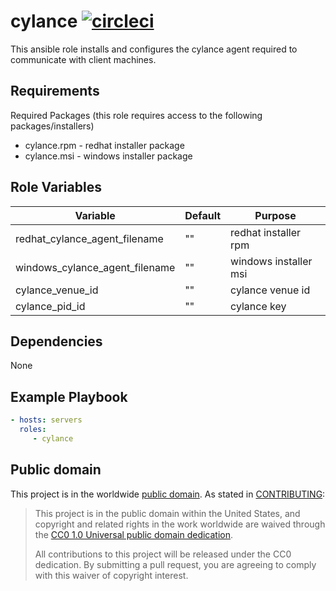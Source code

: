 cylance [![circleci](https://circleci.com/gh/GSA/ansible-cylance.svg?style=svg)](https://circleci.com/gh/GSA/ansible-cylance)
=========

This ansible role installs and configures the cylance agent required to communicate with client machines.

Requirements
------------

Required Packages (this role requires access to the following packages/installers)
- cylance.rpm - redhat installer package
- cylance.msi - windows installer package

Role Variables
--------------

| Variable | Default | Purpose |
| ------ | ------ | ------ |
| redhat_cylance_agent_filename | "" | redhat installer rpm |
| windows_cylance_agent_filename | "" | windows installer msi |
| cylance_venue_id | "" | cylance venue id |
| cylance_pid_id | "" | cylance key |

Dependencies
------------

None

Example Playbook
----------------

```yaml
- hosts: servers
  roles:
     - cylance
```

Public domain
-------------

This project is in the worldwide [public domain](LICENSE.md). As stated in [CONTRIBUTING](CONTRIBUTING.md):

> This project is in the public domain within the United States, and copyright and related rights in the work worldwide are waived through the [CC0 1.0 Universal public domain dedication](https://creativecommons.org/publicdomain/zero/1.0/).
>
> All contributions to this project will be released under the CC0 dedication. By submitting a pull request, you are agreeing to comply with this waiver of copyright interest.
